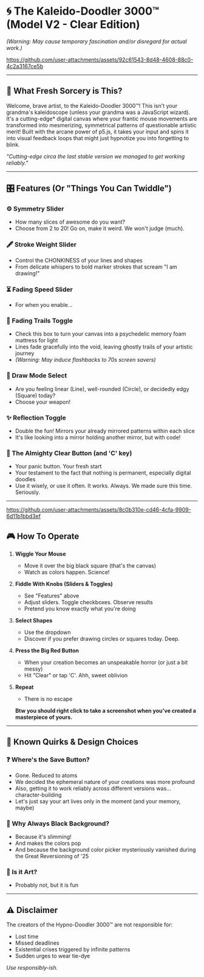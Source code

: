 # 🌀 The Kaleido-Doodler 3000™ (Model V2 - Clear Edition)  
*(Warning: May cause temporary fascination and/or disregard for actual work.)*  



https://github.com/user-attachments/assets/92c61543-8d48-4608-88c0-4c2a3167ce5b



---

## 🔮 What Fresh Sorcery is This?  
Welcome, brave artist, to the Kaleido-Doodler 3000™! This isn't your grandma's kaleidoscope (unless your grandma was a JavaScript wizard). It's a cutting-edge* digital canvas where your frantic mouse movements are transformed into mesmerizing, symmetrical patterns of questionable artistic merit! Built with the arcane power of p5.js, it takes your input and spins it into visual feedback loops that might just hypnotize you into forgetting to blink.  

*"Cutting-edge circa the last stable version we managed to get working reliably."*  

---

## 🎛️ Features (Or "Things You Can Twiddle")  

### ⚙️ Symmetry Slider  
- How many slices of awesome do you want?  
- Choose from 2 to 20! Go on, make it weird. We won't judge (much).  

### 🖋️ Stroke Weight Slider  
- Control the CHONKINESS of your lines and shapes  
- From delicate whispers to bold marker strokes that scream "I am drawing!"  

### ⏳ Fading Speed Slider  
- For when you enable...  

### 👻 Fading Trails Toggle  
- Check this box to turn your canvas into a psychedelic memory foam mattress for light  
- Lines fade gracefully into the void, leaving ghostly trails of your artistic journey  
- *(Warning: May induce flashbacks to 70s screen savers)*  

### 🎨 Draw Mode Select  
- Are you feeling linear (Line), well-rounded (Circle), or decidedly edgy (Square) today?  
- Choose your weapon!  

### ✨ Reflection Toggle  
- Double the fun! Mirrors your already mirrored patterns within each slice  
- It's like looking into a mirror holding another mirror, but with code!  

### 🚨 The Almighty Clear Button (and 'C' key)  
- Your panic button. Your fresh start  
- Your testament to the fact that nothing is permanent, especially digital doodles  
- Use it wisely, or use it often. It works. Always. We made sure this time. Seriously.  

---



https://github.com/user-attachments/assets/8c0b310e-cd46-4cfa-9909-6d11b1bbd3ef



## 🎮 How To Operate

1. **Wiggle Your Mouse**  
   - Move it over the big black square (that's the canvas)  
   - Watch as colors happen. Science!  

2. **Fiddle With Knobs (Sliders & Toggles)**  
   - See "Features" above  
   - Adjust sliders. Toggle checkboxes. Observe results  
   - Pretend you know exactly what you're doing  

3. **Select Shapes**  
   - Use the dropdown  
   - Discover if you prefer drawing circles or squares today. Deep.  

4. **Press the Big Red Button**  
   - When your creation becomes an unspeakable horror (or just a bit messy)  
   - Hit "Clear" or tap 'C'. Ahh, sweet oblivion  

5. **Repeat**  
   - There is no escape  
   
   **Btw you should right click to take a screenshot when you've created a masterpiece of yours.**
---

## 🤔 Known Quirks & Design Choices  

### ❓ Where's the Save Button?  
- Gone. Reduced to atoms  
- We decided the ephemeral nature of your creations was more profound  
- Also, getting it to work reliably across different versions was... character-building  
- Let's just say your art lives only in the moment (and your memory, maybe)  

### 🖤 Why Always Black Background?  
- Because it's slimming!  
- And makes the colors pop  
- And because the background color picker mysteriously vanished during the Great Reversioning of '25  

### 🎨 Is it Art?  
- Probably not, but it is fun  

---

## ⚠️ Disclaimer  
The creators of the Hypno-Doodler 3000™ are not responsible for:  
- Lost time  
- Missed deadlines  
- Existential crises triggered by infinite patterns  
- Sudden urges to wear tie-dye  

*Use responsibly-ish.*
